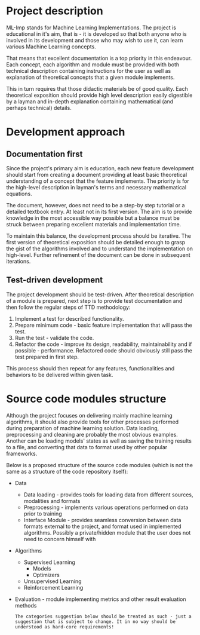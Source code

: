 # Project description

ML-Imp stands for Machine Learning Implementations. The project is educational in it's aim, that is - it is developed so that both anyone who is involved in its development and those who may wish to use it, can learn various Machine Learning concepts.

That means that excellent documentation is a top priority in this endeavour. Each concept, each algorithm and module must be provided with both technical description containing instructions for the user as well as explanation of theoretical concepts that a given module implements.

This in turn requires that those didactic materials be of good quality. Each theoretical exposition should provide high level description easily digestible by a layman and in-depth explanation containing mathematical (and perhaps technical) details.

# Development approach

## Documentation first

Since the project's primary aim is education, each new feature development should start from creating a document providing at least basic theoretical understanding of a concept that the feature implements. The priority is for the high-level description in layman's terms and necessary mathematical equations. 

The document, however, does not need to be a step-by step tutorial or a detailed textbook entry. At least not in its first version. The aim is to provide knowledge in the most accessible way possible but a balance must be struck between preparing excellent materials and implementation time. 

To maintain this balance, the development process should be iterative. The first version of theoretical exposition should be detailed enough to grasp the gist of the algorithms involved and to understand the implementation on high-level. Further refinement of the document can be done in subsequent iterations.

## Test-driven development

The project development should be test-driven. After theoretical description of a module is prepared, next step is to provide test documentation and then follow the regular steps of TTD methodology:

1. Implement a test for described functionality.
2. Prepare minimum code - basic feature implementation that will pass the test.
3. Run the test - validate the code.
4. Refactor the code - improve its design, readability, maintainability and if possible - performance. Refactored code should obviously still pass the test prepared in first step.

This process should then repeat for any features, functionalities and behaviors to be delivered within given task.

# Source code modules structure

Although the project focuses on delivering mainly machine learning algorithms, it should also provide tools for other processes performed during preparation of machine learning solution. Data loading, preprocessing and cleaning are probably the most obvious examples. Another can be loading models' states as well as saving the training results to a file, and converting that data to format used by other popular frameworks.

Below is a proposed structure of the source code modules (which is not the same as a structure of the code repository itself):

* Data
    * Data loading - provides tools for loading data from different sources, modalities and formats
    * Preprocessing - implements various operations performed on data prior to training
    * Interface Module - provides seamless conversion between data formats external to the project, and format used in implemented algorithms. Possibly a private/hidden module that the user does not need to concern himself with
* Algorithms
    * Supervised Learning
        * Models
        * Optimizers
    * Unsupervised Learning
    * Reinforcement Learning
* Evaluation - module implementing metrics and other result evaluation methods

      The categories suggestion below should be treated as such - just a suggestion that is subject to change. It in no way should be understood as hard-core requirements!

